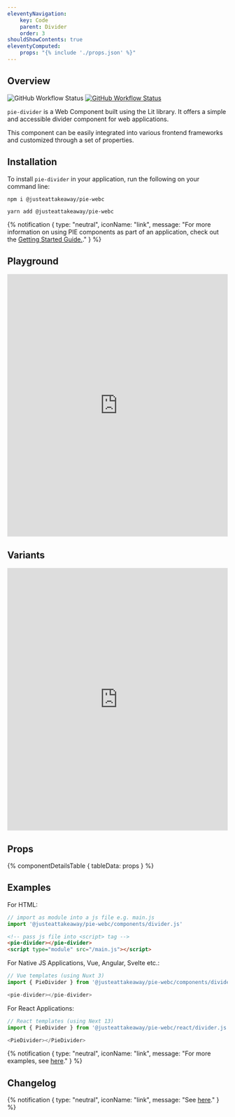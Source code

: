 ```yaml
---
eleventyNavigation:
    key: Code
    parent: Divider
    order: 3
shouldShowContents: true
eleventyComputed:
    props: "{% include './props.json' %}"
---
```


## Overview

<p>
  <a href="https://www.npmjs.com/@justeattakeaway/pie-divider" style="text-decoration: none">
    <img alt="GitHub Workflow Status" src="https://img.shields.io/npm/v/@justeattakeaway/pie-divider.svg?label=pie-divider">
  </a>

  <a href="https://www.npmjs.com/package/@justeattakeaway/pie-webc">
    <img alt="GitHub Workflow Status" src="https://img.shields.io/npm/v/@justeattakeaway/pie-webc.svg?label=pie-webc">
  </a>
</p>

`pie-divider` is a Web Component built using the Lit library. It offers a simple and accessible divider component for web applications.

This component can be easily integrated into various frontend frameworks and customized through a set of properties.

## Installation

To install `pie-divider` in your application, run the following on your command line:

```shell
npm i @justeattakeaway/pie-webc
```

```shell
yarn add @justeattakeaway/pie-webc
```

{% notification {
  type: "neutral",
  iconName: "link",
  message: "For more information on using PIE components as part of an application, check out the [Getting Started Guide.](https://github.com/justeattakeaway/pie/wiki/Getting-started-with-PIE-Web-Components)."
} %}

## Playground

 <iframe
  src="https://webc.pie.design/?path=/story/divider--default&viewMode=story&shortcuts=true&singleStory=true"
  width="100%"
  height="600px"
  style="border: none; margin-top: var(--dt-spacing-f);"
></iframe>

## Variants

 <iframe
  src="https://webc.pie.design/?path=/docs/divider--variants&viewMode=story&shortcuts=true&singleStory=true"
  width="100%"
  height="600px"
  style="border: none; margin-top: var(--dt-spacing-f);"
></iframe>

## Props

{% componentDetailsTable {
  tableData: props
} %}

## Examples

For HTML:

```js
// import as module into a js file e.g. main.js
import '@justeattakeaway/pie-webc/components/divider.js'
```

```html
<!-- pass js file into <script> tag -->
<pie-divider></pie-divider>
<script type="module" src="/main.js"></script>
```

For Native JS Applications, Vue, Angular, Svelte etc.:

```js
// Vue templates (using Nuxt 3)
import { PieDivider } from '@justeattakeaway/pie-webc/components/divider.js';

<pie-divider></pie-divider>
```

For React Applications:

```js
// React templates (using Next 13)
import { PieDivider } from '@justeattakeaway/pie-webc/react/divider.js';

<PieDivider></PieDivider>

```

{% notification {
  type: "neutral",
  iconName: "link",
  message: "For more examples, see [here](https://github.com/justeattakeaway/pie-aperture/tree/main)."
} %}


## Changelog

{% notification {
  type: "neutral",
  iconName: "link",
  message: "See [here](https://github.com/justeattakeaway/pie/blob/main/packages/components/pie-divider/CHANGELOG.md)."
} %}
